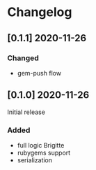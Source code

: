 # Changelog

## [0.1.1] 2020-11-26

### Changed

- gem-push flow

## [0.1.0] 2020-11-26

Initial release

### Added

- full logic Brigitte
- rubygems support
- serialization
